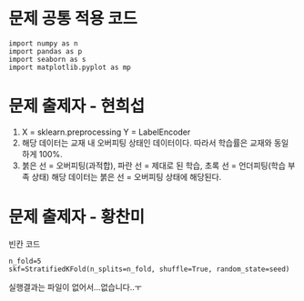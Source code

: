 문제 공통 적용 코드
=======================

    import numpy as n
    import pandas as p
    import seaborn as s
    import matplotlib.pyplot as mp

문제 출제자 - 현희섭
========================
1. X = sklearn.preprocessing
   Y = LabelEncoder
2. 해당 데이터는 교재 내 오버피팅 상태인 데이터이다. 따라서 학습률은 교재와 동일하게 100%.
3. 붉은 선 = 오버피팅(과적합), 파란 선 = 제대로 된 학습, 초록 선 = 언더피팅(학습 부족 상태)
   해당 데이터는 붉은 선 = 오버피팅 상태에 해당된다.

문제 출제자 - 황찬미
========================
빈칸 코드


    n_fold=5
    skf=StratifiedKFold(n_splits=n_fold, shuffle=True, random_state=seed)

실행결과는 파일이 없어서...없습니다..ㅜ
